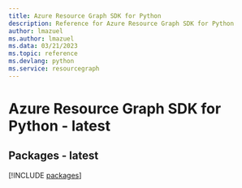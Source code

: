 ```yaml
---
title: Azure Resource Graph SDK for Python
description: Reference for Azure Resource Graph SDK for Python
author: lmazuel
ms.author: lmazuel
ms.data: 03/21/2023
ms.topic: reference
ms.devlang: python
ms.service: resourcegraph
---
```

# Azure Resource Graph SDK for Python - latest
## Packages - latest
[!INCLUDE [packages](resource-graph-index.md)]